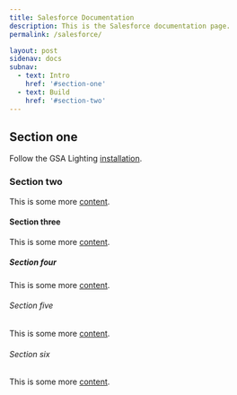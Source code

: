 ```yaml
---
title: Salesforce Documentation
description: This is the Salesforce documentation page.
permalink: /salesforce/

layout: post
sidenav: docs
subnav:
  - text: Intro
    href: '#section-one'
  - text: Build
    href: '#section-two'
---
```


## Section one

Follow the GSA Lighting [installation](https://github.com/GSA/uswds-sf-lightning-community).

### Section two

This is some more [content](javascript:void(0);).

#### Section three

This is some more [content](#).

##### Section four

This is some more [content](https://18f.gsa.gov/).

###### Section five

This is some more [content](https://18f.gsa.gov/).

###### Section six

This is some more [content](https://18f.gsa.gov/).
